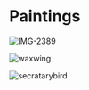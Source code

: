 # Paintings
![IMG-2389](https://user-images.githubusercontent.com/70280999/115583151-de127100-a286-11eb-89d6-4a6bd8ee4048.jpg)

![waxwing](https://user-images.githubusercontent.com/70280999/115585084-8f65d680-a288-11eb-8897-955bad8369f9.jpg)

![secratarybird](https://user-images.githubusercontent.com/70280999/115585120-95f44e00-a288-11eb-90f3-3e7787e51919.jpg)
